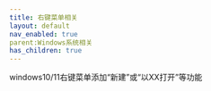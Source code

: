 ```yaml
---
title: 右键菜单相关
layout: default
nav_enabled: true
parent:Windows系统相关
has_children: true
---
```

windows10/11右键菜单添加“新建”或“以XX打开”等功能
